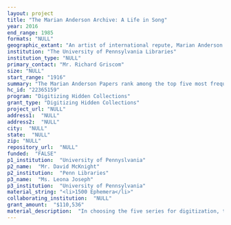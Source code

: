 ```yaml
--- 
layout: project 
title: "The Marian Anderson Archive: A Life in Song"
year: 2016
end_range: 1985
formats: "NULL"
geographic_extant: "An artist of international repute, Marian Anderson gave concerts and recitals on five continents (Asia, Africa, North and South America, Europe and Australia) during her six decade long career. Thus the materials selected for digitization enable a researcher to trace Anderson's performing career from the local to around the globe."
institution: "The University of Pennsylvania Libraries"
institution_type: "NULL"
primary_contact: "Mr. Richard Griscom"
size: "NULL"
start_range: "1916"
summary: "The Marian Anderson Papers rank among the top five most frequently consulted collections in the Kislak Center for Special Collections, Rare Books and Manuscripts. Recognized as one of the 20th centuries' greatest singers, Anderson, an African American, was born in Philadelphia in 1897. Because of her race Anderson faced blind prejudice, but she persevered. From the age of twenty until her retirement in 1965, she was in constant demand as a performer. We propose to digitize five series within her fully processed archive: 200 hours of sound recordings, 33 interviews, including 31 hours of audio recordings and transcriptions, 1500 recital programs, 146 diaries, and 30 scrapbooks. The materials selected for digitization offer researchers the ability to examine Anderson's career through the dual purview of cultural geography and her extensive repertoire (programs); gain deeper understanding of her life (interviews and diaries); and marvel at her reception and fame (scrapbooks)."
hc_id: "22365159"
program: "Digitizing Hidden Collections"
grant_type: "Digitizing Hidden Collections"
project_url: "NULL"
address1:  "NULL"
address2:  "NULL"
city:  "NULL"
state:  "NULL"
zip: "NULL"
repository_url:  "NULL"
funded:  "FALSE"
p1_institution:  "University of Pennyslvania"
p2_name:  "Mr. David McKnight"
p2_institution:  "Penn Libraries"
p3_name:  "Ms. Leona Joseph"
p3_institution:  "University of Pennsylvania"
material_string: "<li>1500 Ephemera</li>"
collaborating_institution:  "NULL"
grant_amount:  "$110,536"
material_description:  "In choosing the five series for digitization, the Curators have selected materials of high research value which build on previous Penn Libraries' Marian Anderson digital initiatives, like the digitization of the 4,464 Anderson Photographs (Ms. Coll. 198) which are accessible freely online. Content identified to be digitized include her non-commercial audio recordings, among which are Anderson's home musical recordings and her interviews with Harry Taubman recorded in 1955-56. The interviews served as the basis for her autobiography My Lord, What a Morning, which Taubman ghost wrote for Ms. Anderson. However, the typed transcripts provide additional insight into the singer's life and career. In addition, we will digitize the original audio interviews to accompany the transcriptions.. Anderson's comprehensive collection of musical programs illustrates the geographical and musical range of her 1200 plus performances between 1916 and 1965. In addition the audio tapes include four decades of home recordings which have never been available to the public. Her programs record her repertoire, the places, and the venues where she performed. While spending much of her professional life on tour, her diaries and notebooks document her daily life as a concert singer and the residual joys and tribulations of touring. Of particular note is the fact that in her diaries, Anderson, who loved to cook, recorded a number of recipes in her diaries which will attract, certainly, culinary interest. Finally, her scrapbooks, which begin in the 1930s document in detail many of her performances thus scholars can measure the her reception and the extent of her fame. With these materials in hand, one can create an unrivaled daily chronicle of Marian Anderson's life."
---
```


